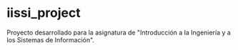 # iissi_project
Proyecto desarrollado para la asignatura de "Introducción a la Ingeniería y a los Sistemas de Información".
